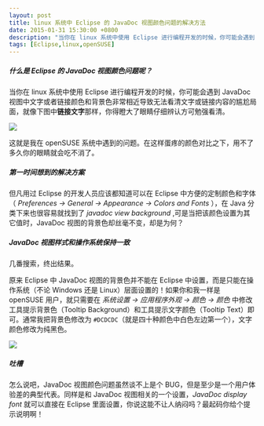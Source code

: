 ```yaml
---
layout: post
title: linux 系统中 Eclipse 的 JavaDoc 视图颜色问题的解决方法
date: 2015-01-31 15:30:00 +0800
description: "当你在 linux 系统中使用 Eclipse 进行编程开发的时候，你可能会遇到 JavaDoc 视图中文字或者链接颜色和背景色非常相近导致无法看清文字或链接内容的尴尬局面，就像下图中链接文字那样，你得瞪大了眼睛仔细辨认方可勉强看清。"
tags: [Eclipse,linux,openSUSE]
---
```




##### 什么是 Eclipse 的 JavaDoc 视图颜色问题呢？

当你在 linux 系统中使用 Eclipse 进行编程开发的时候，你可能会遇到 JavaDoc 视图中文字或者链接颜色和背景色非常相近导致无法看清文字或链接内容的尴尬局面，就像下图中**链接文字**那样，你得瞪大了眼睛仔细辨认方可勉强看清。  

![](http://suselinks-us.qiniudn.com/eclipse-javadoc-view-color-problem.png)


这就是我在 openSUSE 系统中遇到的问题。在这样蛋疼的颜色对比之下，用不了多久你的眼睛就会吃不消了。

##### 第一时间想到的解决方案

但凡用过 Eclipse 的开发人员应该都知道可以在 Eclipse 中方便的定制颜色和字体 （ *Preferences -> General -> Appearance -> Colors and Fonts* ），在 Java 分类下来也很容易就找到了 *javadoc view background* ,可是当把该颜色设置为其它值时，JavaDoc 视图的背景色却丝毫不变，却是为何？

##### JavaDoc 视图样式和操作系统保持一致

几番搜索，终出结果。

原来 Eclipse 中 JavaDoc 视图的背景色并不能在 Eclipse 中设置，而是只能在操作系统（不论 Windows 还是 Linux）层面设置的！如果你和我一样是 openSUSE 用户，就只需要在 *系统设置 -> 应用程序外观 -> 颜色 -> 颜色* 中修改工具提示背景色（Tooltip Background）和工具提示文字颜色（Tooltip Text）即可。通常我把背景色修改为 `#DCDCDC`（就是四十种颜色中白色左边第一个），文字颜色修改为纯黑色。  

![](http://suselinks-us.qiniudn.com/after-fix-eclipse-javadoc-view-color-problem.png)



##### 吐槽

怎么说吧，JavaDoc 视图颜色问题虽然谈不上是个 BUG，但是至少是一个用户体验差的典型代表。同样是和 JavaDoc 视图相关的一个设置，*JavaDoc display font* 就可以直接在 Eclipse 里面设置，你说这能不让人纳闷吗？最起码你给个提示说明啊！

